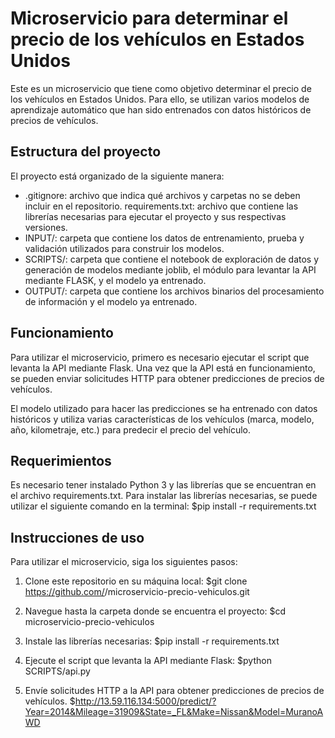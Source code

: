 # **Microservicio para determinar el precio de los vehículos en Estados Unidos**
Este es un microservicio que tiene como objetivo determinar el precio de los vehículos en Estados Unidos. Para ello, se utilizan varios modelos de aprendizaje automático que han sido entrenados con datos históricos de precios de vehículos.

## **Estructura del proyecto**
El proyecto está organizado de la siguiente manera:

- .gitignore: archivo que indica qué archivos y carpetas no se deben incluir en el repositorio.
requirements.txt: archivo que contiene las librerías necesarias para ejecutar el proyecto y sus respectivas versiones.
- INPUT/: carpeta que contiene los datos de entrenamiento, prueba y validación utilizados para construir los modelos.
- SCRIPTS/: carpeta que contiene el notebook de exploración de datos y generación de modelos mediante joblib, el módulo para levantar la API mediante FLASK, y el modelo ya entrenado.
- OUTPUT/: carpeta que contiene los archivos binarios del procesamiento de información y el modelo ya entrenado.

## **Funcionamiento**
Para utilizar el microservicio, primero es necesario ejecutar el script que levanta la API mediante Flask. Una vez que la API está en funcionamiento, se pueden enviar solicitudes HTTP para obtener predicciones de precios de vehículos.

El modelo utilizado para hacer las predicciones se ha entrenado con datos históricos y utiliza varias características de los vehículos (marca, modelo, año, kilometraje, etc.) para predecir el precio del vehículo.

## **Requerimientos**
Es necesario tener instalado Python 3 y las librerías que se encuentran en el archivo requirements.txt.
Para instalar las librerías necesarias, se puede utilizar el siguiente comando en la terminal:
$pip install -r requirements.txt

## **Instrucciones de uso**
Para utilizar el microservicio, siga los siguientes pasos:

1. Clone este repositorio en su máquina local:
$git clone https://github.com/<username>/microservicio-precio-vehiculos.git

2. Navegue hasta la carpeta donde se encuentra el proyecto:
$cd microservicio-precio-vehiculos

3. Instale las librerías necesarias:
$pip install -r requirements.txt

4. Ejecute el script que levanta la API mediante Flask:
$python SCRIPTS/api.py

5. Envíe solicitudes HTTP a la API para obtener predicciones de precios de vehículos.
$http://13.59.116.134:5000/predict/?Year=2014&Mileage=31909&State=_FL&Make=Nissan&Model=MuranoAWD
